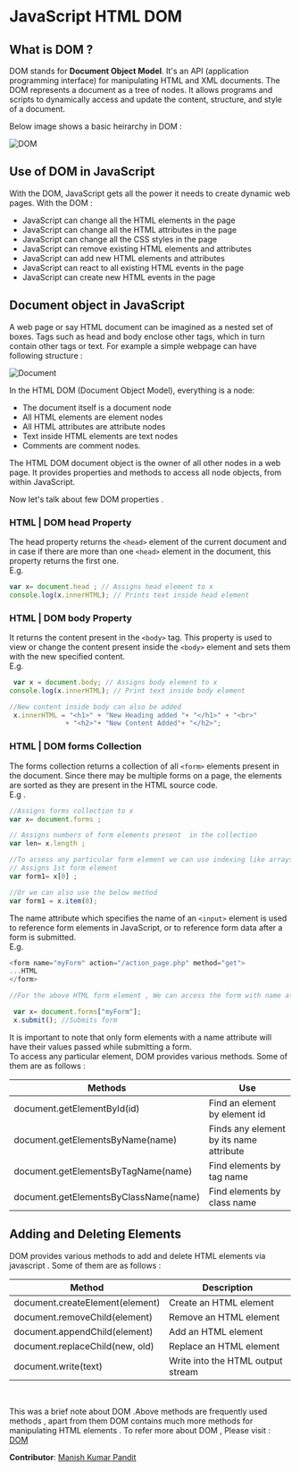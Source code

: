 # JavaScript HTML DOM

## What is DOM ?
 DOM stands for **Document Object Model**. It's an API (application programming interface) for manipulating HTML and XML documents. The DOM represents a document as a tree of nodes. It allows programs and scripts to dynamically access and update the content, structure, and style of a document.
 
Below image shows a basic heirarchy in DOM :

![DOM ](https://searchengineland.com/figz/wp-content/seloads/2015/05/Microsoft-PowerPoint.jpg)

## Use of DOM in JavaScript
With the DOM, JavaScript gets all the power it needs to create dynamic web pages. With the DOM :

- JavaScript can change all the HTML elements in the page
- JavaScript can change all the HTML attributes in the page
- JavaScript can change all the CSS styles in the page
- JavaScript can remove existing HTML elements and attributes 
- JavaScript can add new HTML elements and attributes
- JavaScript can react to all existing HTML events in the page
- JavaScript can create new HTML events in the page

## Document object in JavaScript
A web page or say HTML document can be imagined as a nested set of boxes. Tags such as head and body enclose other tags, which in turn contain other tags or text. For example a simple webpage can have following structure :

![Document]( https://eloquentjavascript.net/img/html-boxes.svg ) 

In the HTML DOM (Document Object Model), everything is a node:

* The document itself is a document node
* All HTML elements are element nodes
* All HTML attributes are attribute nodes
* Text inside HTML elements are text nodes
* Comments are comment nodes.

The HTML DOM document object is the owner of all other nodes in a  web page. It provides properties and methods to  access all node objects, from within JavaScript.

Now let's talk about few DOM properties .

### HTML | DOM head Property

The head property returns the `<head>` element of the current document and in case if there are more than one `<head>` element in the document, this property returns the first one.<br>
E.g. 
```javascript
var x= document.head ; // Assigns head element to x
console.log(x.innerHTML); // Prints text inside head element 
``` 

### HTML | DOM body Property

It returns the content present in the `<body>` tag. This property is used to view or change the content present inside the `<body>` element and sets them with the new specified content. <br>
E.g. 
```javascript
 var x = document.body; // Assigns body element to x 
console.log(x.innerHTML); // Print text inside body element 

//New content inside body can also be added 
 x.innerHTML = "<h1>" + "New Heading added "+ "</h1>" + "<br>"
              + "<h2>"+ "New Content Added"+ "</h2>";
```

### HTML | DOM forms Collection

The forms collection returns a collection of all `<form>` elements present in the document. Since there may be multiple forms on a page, the elements are sorted as they are present in the HTML source code. <br>
E.g .
 ```javascript
 //Assigns forms collection to x
var x= document.forms ;

 // Assigns numbers of form elements present  in the collection 
var len= x.length ; 

//To acsess any particular form element we can use indexing like arrays 
// Assigns 1st form element
var form1= x[0] ;

//Or we can also use the below method 
var form1 = x.item(0);
 ```
The name attribute which specifies the name of an `<input>` element is used to reference form elements in JavaScript, or to reference form data after a form is submitted.<br>
  E.g.
 ```javascript
 <form name="myForm" action="/action_page.php" method="get">
 ...HTML
 </form>
 ```
 ```javascript
 //For the above HTML form element , We can access the form with name attribute as below

  var x= document.forms["myForm"];
  x.submit(); //Submits form
 ```
It is important to note that only form elements with a name attribute will have their values passed while submitting a form.<br>
To access any particular element, DOM provides various methods. Some of them are as follows :<br>

| Methods  | Use |
| ------------ | ------------- |
| document.getElementById(id) |  Find an element by element id |
| document.getElementsByName(name) | Finds any element by its name attribute |
| document.getElementsByTagName(name)  | Find elements by tag name  |
| document.getElementsByClassName(name)  | 	Find elements by class name  |

## Adding and Deleting Elements

DOM provides various methods to add and delete HTML elements via javascript . Some of them are as follows :


| Method |	Description|
|--- |----|
|document.createElement(element) |	Create an HTML element |
 | document.removeChild(element) |	Remove an HTML element|
|document.appendChild(element)	|Add an HTML element |
|document.replaceChild(new, old)	| Replace an HTML element |
|document.write(text)	|Write into the HTML output stream |

<br>

This was a brief  note about DOM .Above methods are frequently used methods , apart from them DOM contains much more methods for manipulating HTML elements . To refer more about DOM , Please visit : [DOM](https://www.w3schools.com/js/js_htmldom_document.asp) 

**Contributor**: [Manish Kumar Pandit](https://github.com/manishkumar-hub)
